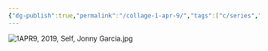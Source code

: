 ```yaml
---
{"dg-publish":true,"permalink":"/collage-1-apr-9/","tags":["c/series","c/series-self","c/money","c/ipad","c/leaf","c/book","c/jonny","c/blue","c/yellow","c/texture","c/2019","c/remake"],"created":"2024-06-28T12:56:46.000-04:00","updated":"2024-04-15T12:04:05.000-04:00"}
---
```



![1APR9, 2019, Self, Jonny Garcia.jpg](/img/user/MEDIA/1APR9,%202019,%20Self,%20Jonny%20Garcia.jpg)
